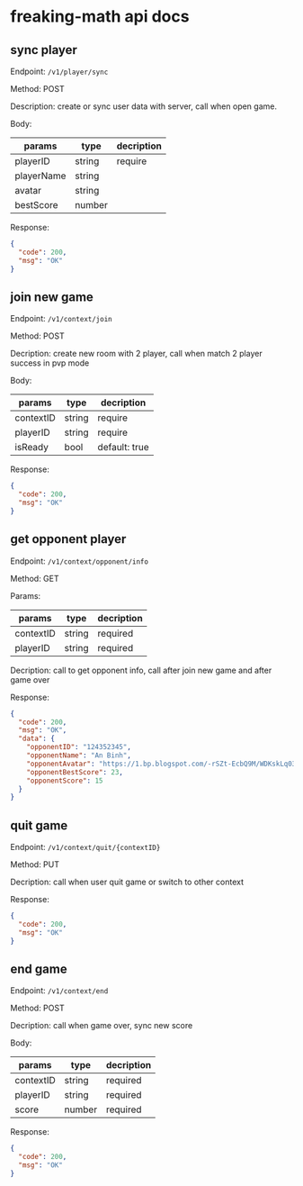 # freaking-math api docs

## sync player

Endpoint: `/v1/player/sync`

Method: POST

Description: create or sync user data with server, call when open game.

Body:

| params     | type   | decription |
| ---------- | ------ | ---------- |
| playerID   | string | require    |
| playerName | string |            |
| avatar     | string |            |
| bestScore  | number |            |

Response:

```json
{
  "code": 200,
  "msg": "OK"
}
```

## join new game

Endpoint: `/v1/context/join`

Method: POST

Decription: create new room with 2 player, call when match 2 player success in pvp mode

Body:

| params    | type   | decription    |
| --------- | ------ | ------------- |
| contextID | string | require       |
| playerID  | string | require       |
| isReady   | bool   | default: true |

Response:

```json
{
  "code": 200,
  "msg": "OK"
}
```

## get opponent player

Endpoint: `/v1/context/opponent/info`

Method: GET

Params:

| params    | type   | decription |
| --------- | ------ | ---------- |
| contextID | string | required   |
| playerID  | string | required   |

Decription: call to get opponent info, call after join new game and after game over

Response:

```json
{
  "code": 200,
  "msg": "OK",
  "data": {
    "opponentID": "124352345",
    "opponentName": "An Binh",
    "opponentAvatar": "https://1.bp.blogspot.com/-rSZt-EcbQ9M/WDKskLq03XI/AAAAAAAAOps/UXTVLZ9ApDMc6cwXusgrKndugVKPk8lpgCK4B/s400/Phanpy.png",
    "opponentBestScore": 23,
    "opponentScore": 15
  }
}
```

## quit game

Endpoint: `/v1/context/quit/{contextID}`

Method: PUT

Decription: call when user quit game or switch to other context

Response:

```json
{
  "code": 200,
  "msg": "OK"
}
```

## end game

Endpoint: `/v1/context/end`

Method: POST

Decription: call when game over, sync new score

Body:

| params    | type   | decription |
| --------- | ------ | ---------- |
| contextID | string | required   |
| playerID  | string | required   |
| score     | number | required   |

Response:

```json
{
  "code": 200,
  "msg": "OK"
}
```
